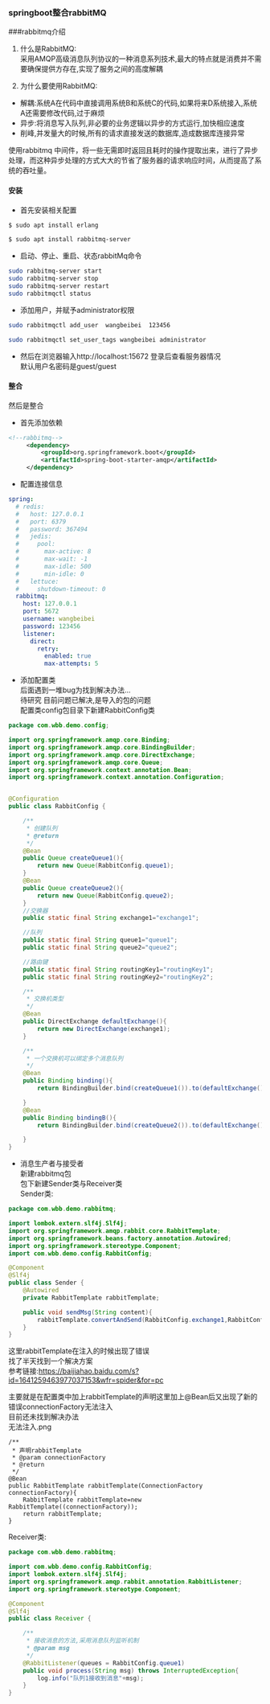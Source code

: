 ### springboot整合rabbitMQ

###rabbitmq介绍  
1. 什么是RabbitMQ:  
采用AMQP高级消息队列协议的一种消息系列技术,最大的特点就是消费并不需要确保提供方存在,实现了服务之间的高度解耦  

2. 为什么要使用RabbitMQ:  
  * 解耦:系统A在代码中直接调用系统B和系统C的代码,如果将来D系统接入,系统A还需要修改代码,过于麻烦  
  * 异步:将消息写入队列,非必要的业务逻辑以异步的方式运行,加快相应速度   
  * 削峰,并发量大的时候,所有的请求直接发送的数据库,造成数据库连接异常  

使用rabbitmq 中间件，将一些无需即时返回且耗时的操作提取出来，进行了异步处理，而这种异步处理的方式大大的节省了服务器的请求响应时间，从而提高了系统的吞吐量。  



#### 安装
* 首先安装相关配置  
```bash
$ sudo apt install erlang
```
```bash
$ sudo apt install rabbitmq-server
```
* 启动、停止、重启、状态rabbitMq命令  
```bash
sudo rabbitmq-server start
sudo rabbitmq-server stop
sudo rabbitmq-server restart
sudo rabbitmqctl status
```
* 添加用户，并赋予administrator权限  
```bash
sudo rabbitmqctl add_user  wangbeibei  123456
```
```bash
sudo rabbitmqctl set_user_tags wangbeibei administrator
```

* 然后在浏览器输入http://localhost:15672 登录后查看服务器情况  
默认用户名密码是guest/guest  


#### 整合
然后是整合  
* 首先添加依赖  
```xml
<!--rabbitmq-->
     <dependency>
         <groupId>org.springframework.boot</groupId>
         <artifactId>spring-boot-starter-amqp</artifactId>
     </dependency>
```
* 配置连接信息  
```yml
spring:
  # redis:
  #   host: 127.0.0.1
  #   port: 6379
  #   password: 367494
  #   jedis:
  #     pool:
  #       max-active: 8
  #       max-wait: -1
  #       max-idle: 500
  #       min-idle: 0
  #   lettuce:
  #     shutdown-timeout: 0
  rabbitmq:
    host: 127.0.0.1
    port: 5672
    username: wangbeibei
    password: 123456
    listener:
      direct:
        retry:
          enabled: true
          max-attempts: 5
```

* 添加配置类  
后面遇到一堆bug为找到解决办法...  
待研究
目前问题已解决,是导入的包的问题  
配置类config包目录下新建RabbitConfig类  
```java
package com.wbb.demo.config;

import org.springframework.amqp.core.Binding;
import org.springframework.amqp.core.BindingBuilder;
import org.springframework.amqp.core.DirectExchange;
import org.springframework.amqp.core.Queue;
import org.springframework.context.annotation.Bean;
import org.springframework.context.annotation.Configuration;


@Configuration
public class RabbitConfig {

    /**
     * 创建队列
     * @return
     */
    @Bean
    public Queue createQueue1(){
        return new Queue(RabbitConfig.queue1);
    }
    @Bean
    public Queue createQueue2(){
        return new Queue(RabbitConfig.queue2);
    }
    //交换器
    public static final String exchange1="exchange1";

    //队列
    public static final String queue1="queue1";
    public static final String queue2="queue2";

    //路由键
    public static final String routingKey1="routingKey1";
    public static final String routingKey2="routingKey2";

    /**
     * 交换机类型
     */
    @Bean
    public DirectExchange defaultExchange(){
        return new DirectExchange(exchange1);
    }

    /**
     * 一个交换机可以绑定多个消息队列
     */
    @Bean
    public Binding binding(){
        return BindingBuilder.bind(createQueue1()).to(defaultExchange()).with(RabbitConfig.routingKey1);

    }
    @Bean
    public Binding bindingB(){
        return BindingBuilder.bind(createQueue2()).to(defaultExchange()).with(RabbitConfig.routingKey2);

    }
}
```
* 消息生产者与接受者  
新建rabbitmq包  
包下新建Sender类与Receiver类  
Sender类:  
```java
package com.wbb.demo.rabbitmq;

import lombok.extern.slf4j.Slf4j;
import org.springframework.amqp.rabbit.core.RabbitTemplate;
import org.springframework.beans.factory.annotation.Autowired;
import org.springframework.stereotype.Component;
import com.wbb.demo.config.RabbitConfig;

@Component
@Slf4j
public class Sender {
    @Autowired
    private RabbitTemplate rabbitTemplate;

    public void sendMsg(String content){
        rabbitTemplate.convertAndSend(RabbitConfig.exchange1,RabbitConfig.routingKey1, content);
    }
}
```
这里rabbitTemplate在注入的时候出现了错误  
找了半天找到一个解决方案  
参考链接:https://baijiahao.baidu.com/s?id=1641259463977037153&wfr=spider&for=pc  

主要就是在配置类中加上rabbitTemplate的声明这里加上@Bean后又出现了新的错误connectionFactory无法注入  
目前还未找到解决办法   
无法注入.png  

```javarabbitTemplate
/**
 * 声明rabbitTemplate
 * @param connectionFactory
 * @return
 */
@Bean
public RabbitTemplate rabbitTemplate(ConnectionFactory connectionFactory){
    RabbitTemplate rabbitTemplate=new RabbitTemplate((connectionFactory));
    return rabbitTemplate;
}
```
Receiver类:  
```java
package com.wbb.demo.rabbitmq;

import com.wbb.demo.config.RabbitConfig;
import lombok.extern.slf4j.Slf4j;
import org.springframework.amqp.rabbit.annotation.RabbitListener;
import org.springframework.stereotype.Component;

@Component
@Slf4j
public class Receiver {

    /**
     * 接收消息的方法,采用消息队列监听机制
     * @param msg
     */
    @RabbitListener(queues = RabbitConfig.queue1)
    public void process(String msg) throws InterruptedException{
        log.info("队列1接收到消息"+msg);
    }
}
```
